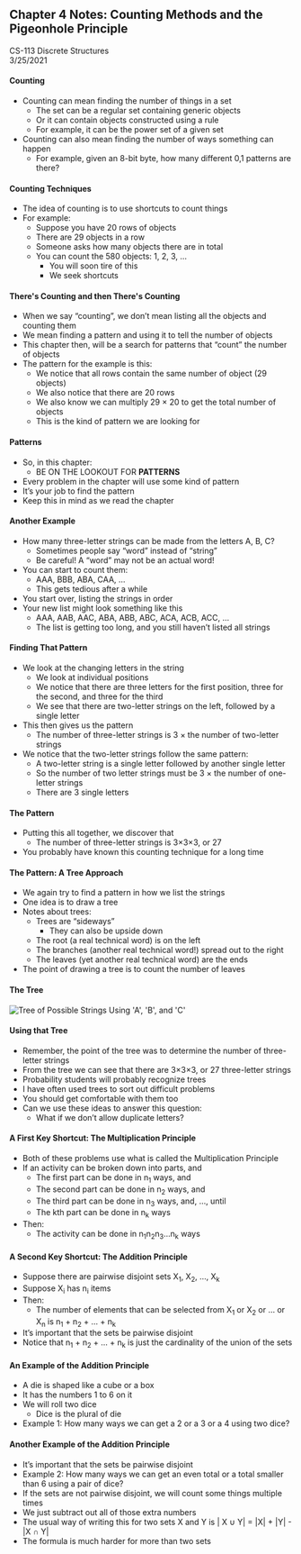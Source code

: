 ## Chapter 4 Notes: Counting Methods and the Pigeonhole Principle
CS-113 Discrete Structures  
3/25/2021

#### Counting
- Counting can mean finding the number of things in a set
  - The set can be a regular set containing generic objects
  - Or it can contain objects constructed using a rule
  - For example, it can be the power set of a given set
- Counting can also mean finding the number of ways something can happen
  - For example, given an 8-bit byte, how many different 0,1 patterns are there?

#### Counting Techniques
- The idea of counting is to use shortcuts to count things
- For example:  
  - Suppose you have 20 rows of objects
  - There are 29 objects in a row
  - Someone asks how many objects there are in total
  - You can count the 580 objects:  1, 2, 3, …
    - You will soon tire of this
    - We seek shortcuts

#### There's Counting and then There's Counting
- When we say “counting”, we don’t mean listing all the objects and counting them
- We mean finding a pattern and using it to tell the number of objects
- This chapter then, will be a search for patterns that “count” the number of objects
- The pattern for the example is this:
  - We notice that all rows contain the same number of object (29 objects)
  - We also notice that there are 20 rows
  - We also know we can multiply 29 × 20 to get the total number of objects
  - This is the kind of pattern we are looking for

#### Patterns
- So, in this chapter: 
  - BE ON THE LOOKOUT FOR **PATTERNS**
- Every problem in the chapter will use some kind of pattern
- It’s your job to find the pattern
- Keep this in mind as we read the chapter

#### Another Example
- How many three-letter strings can be made from the letters A, B, C?
  - Sometimes people say “word” instead of “string”
  - Be careful!  A “word” may not be an actual word!
- You can start to count them:
  - AAA, BBB, ABA, CAA, …
  - This gets tedious after a while
- You start over, listing the strings in order
- Your new list might look something like this
  - AAA, AAB, AAC, ABA, ABB, ABC, ACA, ACB, ACC, …
  - The list is getting too long, and you still haven’t listed all strings

#### Finding That Pattern
- We look at the changing letters in the string
  - We look at individual positions
  - We notice that there are three letters for the first position, three for the second, and three for the third
  - We see that there are two-letter strings on the left, followed by a single letter
- This then gives us the pattern
  - The number of three-letter strings is 3 × the number of two-letter strings
- We notice that the two-letter strings follow the same pattern:
  - A two-letter string is a single letter followed by another single letter
  - So the number of two letter strings must be 3 × the number of one-letter strings
  - There are 3 single letters

#### The Pattern
- Putting this all together, we discover that
  - The number of three-letter strings is 3×3×3, or 27
- You probably have known this counting technique for a long time

#### The Pattern: A Tree Approach
- We again try to find a pattern in how we list the strings
- One idea is to draw a tree
- Notes about trees:
  - Trees are “sideways”
    - They can also be upside down
  - The root (a real technical word)  is on the left
  - The branches (another real technical word!) spread out to the right
  - The leaves (yet another real technical word) are the ends
- The point of drawing a tree is to count the number of leaves

#### The Tree
![Tree of Possible Strings Using 'A', 'B', and 'C'](https://user-images.githubusercontent.com/47701395/113073760-9cf2d980-917e-11eb-871d-e7b1a66c30e1.png)

#### Using that Tree
- Remember, the point of the tree was to determine the number of three-letter strings
- From the tree we can see that there are 3×3×3, or 27 three-letter strings
- Probability students will probably recognize trees
- I have often used trees to sort out difficult problems
- You should get comfortable with them too
- Can we use these ideas to answer this question:
  - What if we don’t allow duplicate letters?

#### A First Key Shortcut: The Multiplication Principle
- Both of these problems use what is called the Multiplication Principle
- If an activity can be broken down into parts, and
  - The first part can be done in n<sub>1</sub> ways, and
  - The second part can be done in n<sub>2</sub> ways, and
  - The third part can be done in n<sub>3</sub> ways, and, …, until
  - The kth  part can be done in n<sub>k</sub> ways
- Then:
  - The activity can be done in n<sub>1</sub>n<sub>2</sub>n<sub>3</sub>…n<sub>k</sub> ways

#### A Second Key Shortcut: The Addition Principle
- Suppose there are pairwise disjoint sets X<sub>1</sub>, X<sub>2</sub>, …, X<sub>k</sub>
- Suppose X<sub>i</sub> has n<sub>i</sub> items
- Then: 
  - The number of elements that can be selected from X<sub>1</sub> or  X<sub>2</sub> or … or X<sub>n</sub> is n<sub>1</sub> + n<sub>2</sub> + … + n<sub>k</sub>
- It’s important that the sets be pairwise disjoint
- Notice that n<sub>1</sub> + n<sub>2</sub> + … + n<sub>k</sub> is just the cardinality of the union of the sets

#### An Example of the Addition Principle
- A die is shaped like a cube or a box
- It has the numbers 1 to 6 on it
- We will roll two dice
  - Dice is the plural of die
- Example 1:  How many ways we can get a 2 or a 3 or a 4 using two dice?

#### Another Example of the Addition Principle
- It’s important that the sets be pairwise disjoint
- Example 2:  How many ways we can get an even total or a total smaller than 6 using a pair of dice?
- If the sets are not pairwise disjoint, we will count some things multiple times
- We just subtract out all of those extra numbers
- The usual way of writing this for two sets X and Y is | X ∪ Y| = |X| + |Y| - |X ∩ Y|
- The formula is much harder for more than two sets
